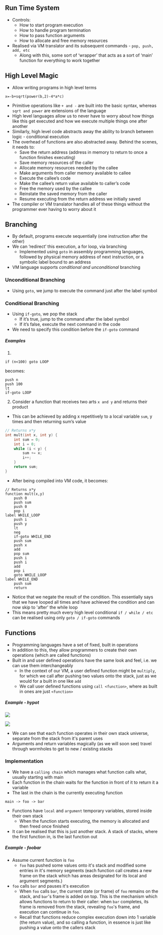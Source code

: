 ## Run Time System
- Controls:
	- How to start program execution
	- How to handle program termination
	- How to pass function arguments
	- How to allocate and free memory resources
- Realised via VM translator and its subsequent commands - `pop, push, add, etc`
	- Along with this, some sort of ‘wrapper’ that acts as a sort of ‘main’ function for everything to work together

## High Level Magic
- Allow writing programs in high level terms 

```
x=-b+sqrt(power(b,2)-4*a*c)
```

- Primitive operations like `+ and -` are built into the basic syntax, whereas `sqrt and power` are extensions of the language
- High level languages allow us to never have to worry about how things like this get executed and how we execute multiple things one after another
- Similarly, high level code abstracts away the ability to branch between logic - conditional execution
- The overhead of functions are also abstracted away. Behind the scenes, it needs to:
	- Save the return address (address in memory to return to once a function finishes executing)
	- Save memory resources of the caller
	- Allocate memory resources needed by the callee
	- Make arguments from caller memory available to callee
	- Execute the callee’s code
	- Make the callee’s return value available to caller’s code
	- Free the memory used by the callee
	- Reinstate the saved memory from the caller
	- Resume executing from the return address we initially saved
- The compiler or VM translator handles all of these things without the programmer ever having to worry about it

## Branching
- By default, programs execute sequentially (one instruction after the other)
- We can ‘redirect’ this execution, a for loop, via branching
	- Implemented using `goto` in assembly programming languages, followed by physical memory address of next instruction, or a symbolic label bound to an address
- VM language supports *conditional and unconditional* branching

### Unconditional Branching
- Using `goto`, we jump to execute the command just after the label symbol

### Conditional Branching
- Using `if-goto`, we pop the stack
	- If it’s true,  jump to the command after the label symbol
	- If it’s false, execute the next command in the code
- We need to specify this condition before the `if-goto` command

##### Examples
1. 
```
if (n<100) goto LOOP
```

becomes:

```
push n
push 100
lt
if-goto LOOP
```

2. Consider a function that receives two arts `x and y` and returns their product
- This can be achieved by adding x repetitively to a local variable `sum`, y times and then returning sum’s value

```c++
// Returns x*y
int mult(int x, int y) {
	int sum = 0;
	int i = 0;
	while (i < y) {
		sum += x;
		i++;
	}
	return sum;
}
```

- After being compiled into VM code, it becomes:

```
// Returns x*y
function mult(x,y)
	push 0
	push sum
	push 0
	pop i
label WHILE_LOOP
	push i
	push y
	lt
	neg
	if-goto WHILE_END
	push sum
	push x
	add
	pop sum
	push i
	push i
	add
	pop i
	goto WHILE_LOOP
label WHILE_END
	push sum
	return
```

- Notice that we negate the result of the condition. This essentially says that we have looped all times and have achieved the condition and can now skip to 'after' the while loop
- This means pretty much every high level conditional `if / while / etc` can be realised using only `goto / if-goto` commands

## Functions
- Programming languages have a set of fixed, built in operations
- In addition to this, they allow programmers to create their own operations (which are called functions)
- Built in and user defined operations have the same look and feel, i.e. we can use them interchangeably
	- In the context of our VM, a user defined function might be `multiply`, for which we call after pushing two values onto the stack, just as we would for a built in one like `add`
	- We call user defined functions using `call <function>`, where as built in ones are just `<function>`

##### Example - hypot

![](Images/Ch08_IEQ_002.png)

![](Images/figure_8.2.png)

- We can see that each function operates in their own stack universe, separate from the stack from it's parent uses
- Arguments and return variables magically (as we will soon see) travel through wormholes to get to new / existing stacks

### Implementation
- We have a `calling chain` which manages what function calls what, usually starting with main
- Each function in the chain waits for the function in front of it to return it a variable
- The last in the chain is the currently executing function

```
main -> foo -> bar
```

- Functions have `local` and `argument` temporary variables, stored inside their own stack
	- When the function starts executing, the memory is allocated and then freed once finished
- It can be realised that this is just another stack. A stack of stacks, where the first function in, is the last function out

##### Example - foobar
- Assume current function is `foo`
	- `foo` has pushed some values onto it's stack and modified some entries in it's memory segments (each function call creates a new frame on the stack which has areas designated for its local and argument segments.)
- `foo` calls `bar` and pauses it's execution
	- When `foo` calls `bar`, the current state (or frame) of `foo` remains on the stack, and `bar`'s frame is added on top. This is the mechanism which allows functions to return to their caller: when `bar` completes, its frame is removed from the stack, revealing `foo`'s frame, and execution can continue in `foo`.
	- Recall that functions reduce complex execution down into 1 variable (the return value), and so calling a function, in essence is just like pushing a value onto the callers stack